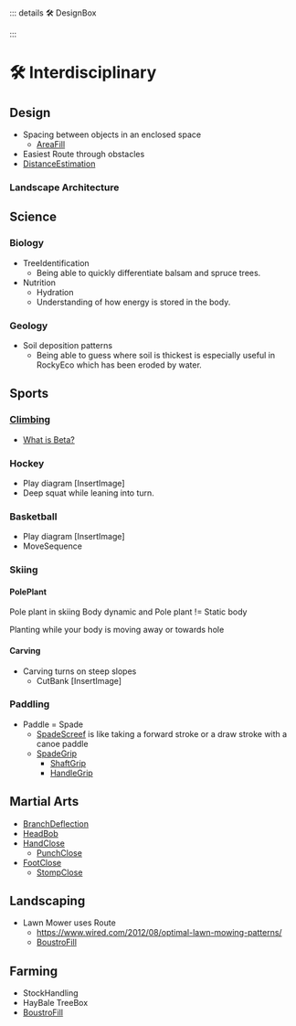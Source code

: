 ::: details 🛠 <dev>DesignBox</dev> 



:::

# 🛠 Interdisciplinary

## Design

- Spacing between objects in an enclosed space
    - [AreaFill]()
- Easiest Route through obstacles
- [DistanceEstimation](/reference/Neuro/Estimation/DistanceEstimation)

### Landscape Architecture



## Science

### Biology

- TreeIdentification
    - Being able to quickly differentiate balsam and spruce trees.
- Nutrition
    - Hydration
    - Understanding of how energy is stored in the body.

### Geology

- Soil deposition patterns
    - Being able to guess where soil is thickest is especially useful in RockyEco which has been eroded by water.

## Sports

### [Climbing]()

- [What is Beta?]()

### Hockey

- Play diagram [InsertImage]
- Deep squat while leaning into turn.

### Basketball

- Play diagram [InsertImage]
- MoveSequence

### Skiing

#### PolePlant
Pole plant in skiing 
Body dynamic and Pole plant != Static body

Planting while your body is moving away or towards hole

#### Carving
- Carving turns on steep slopes
    - CutBank [InsertImage]  

### Paddling


- Paddle = Spade
    - [SpadeScreef]() is like taking a forward stroke or a draw stroke with a canoe paddle 
    - [SpadeGrip]()
        - [ShaftGrip]()
        - [HandleGrip]()

## Martial Arts


- [BranchDeflection](/reference/Move/VegeMove/BranchDeflection)
- [HeadBob]()
- [HandClose]()
    - [PunchClose]()
- [FootClose]()
    - [StompClose]()


## Landscaping

- Lawn Mower uses Route
    - https://www.wired.com/2012/08/optimal-lawn-mowing-patterns/
    - [BoustroFill]() 

## Farming

- StockHandling
- HayBale TreeBox  
- [BoustroFill]()


